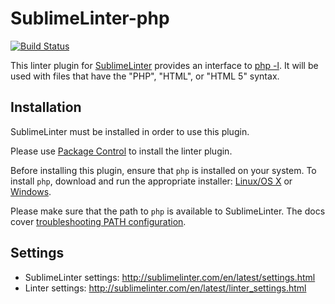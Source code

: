SublimeLinter-php
=========================

[![Build Status](https://travis-ci.org/SublimeLinter/SublimeLinter-php.svg?branch=master)](https://travis-ci.org/SublimeLinter/SublimeLinter-php)

This linter plugin for [SublimeLinter](https://github.com/SublimeLinter/SublimeLinter) provides an interface to [php -l](http://www.php.net/manual/en/features.commandline.options.php).
It will be used with files that have the "PHP", "HTML", or "HTML 5" syntax.


## Installation

SublimeLinter must be installed in order to use this plugin. 

Please use [Package Control](https://packagecontrol.io) to install the linter plugin.

Before installing this plugin, ensure that `php` is installed on your system.
To install `php`, download and run the appropriate installer: [Linux/OS X](http://www.php.net/downloads.php) or [Windows](http://windows.php.net/download/).

Please make sure that the path to `php` is available to SublimeLinter.
The docs cover [troubleshooting PATH configuration](http://sublimelinter.com/en/latest/troubleshooting.html#finding-a-linter-executable).


## Settings

- SublimeLinter settings: http://sublimelinter.com/en/latest/settings.html
- Linter settings: http://sublimelinter.com/en/latest/linter_settings.html

